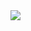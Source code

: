 <img align="center" src="https://github.com/JoapCarlopBatistp)](https://github-readme-stats.vercel.app/api/top-langs username=JoapCarlopBatistp&hide=html,scss,stylus,blade,jupyter%20notebook,python,css,shell,batchfile,dockerfile,typescript&theme=algolia&show_icons=true)](https://github.com/JoapCarlopBatistp)"/>
